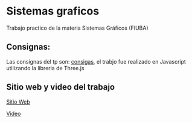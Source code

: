 # Sistemas graficos

Trabajo practico de la materia Sistemas Gráficos (FIUBA)

## Consignas:
Las consignas del tp son: [consigas](https://github.com/Santiago-Henseler/Sistemas-graficos/blob/main/tp-c1-2025-v1.pdf), el trabjo fue realizado en Javascript utilizando la libreria de Three.js

## Sitio web y video del trabajo

[Sitio Web](https://santiago-henseler.github.io/Sistemas-graficos/)

[Video](https://youtu.be/J8-3o2sDLtI?feature=shared)

